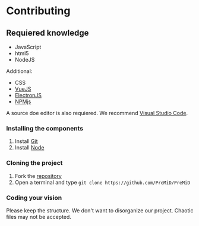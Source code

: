 # Contributing

## Requiered knowledge
- JavaScript
- html5
- NodeJS

Additional:
- CSS
- [VueJS](https://vuejs.org/)
- [ElectronJS](https://electronjs.org/)
- [NPMjs](https://www.npmjs.com/)

A source doe editor is also requiered. We recommend [Visual Studio Code](https://code.visualstudio.com/).

### Installing the components
1. Install [Git](https://git-scm.com/)
2. Install [Node](https://nodejs.org/en/)

### Cloning the project
1. Fork the [repository](https://github.com/PreMiD/PreMiD)
2. Open a terminal and type `git clone https://github.com/PreMiD/PreMiD`

### Coding your vision
Please keep the structure. We don't want to disorganize our project. Chaotic files may not be accepted.
